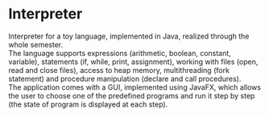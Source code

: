 # Interpreter
Interpreter for a toy language, implemented in Java, realized through the whole semester. <br>
The language supports expressions (arithmetic, boolean, constant, variable), 
statements (if, while, print, assignment), working with files (open, read and close files),
access to heap memory, multithreading (fork statement) and procedure manipulation
(declare and call procedures). <br>
The application comes with a GUI, implemented using JavaFX, which allows the user
to choose one of the predefined programs and run it step by step (the state of 
program is displayed at each step).
